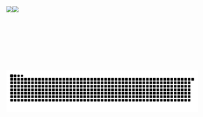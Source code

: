 <div style="display: flex; flex-direction: row;" align="center">
<img class="img" height="170cm" src="https://github-readme-stats-ssd-11s-projects.vercel.app/api?username=Sam-SSD&theme=radical&show_icons=true&hide_border=true&count_private=true" />
<img class="img" height="170cm" src="https://github-readme-streak-stats-plum-nine.vercel.app?user=Sam-SSD&theme=radical&hide_border=true" />
</div>

<picture>
  <source media="(prefers-color-scheme: dark)" srcset="https://github.com/Sam-SSD/Sam-SSD/blob/output/github-contribution-grid-snake-dark.svg" />
  <source media="(prefers-color-scheme: light)" srcset="https://github.com/Sam-SSD/Sam-SSD/blob/output/github-contribution-grid-snake.svg" />
  <img alt="github-snake" src="https://github.com/Sam-SSD/Sam-SSD/blob/output/github-contribution-grid-snake.svg" />
</picture>
